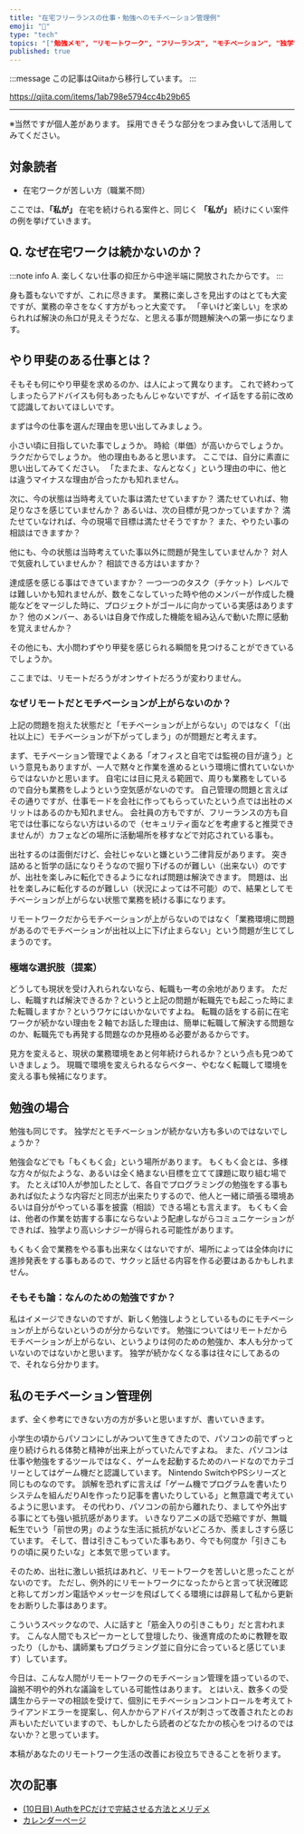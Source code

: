 ```yaml
---
title: "在宅フリーランスの仕事・勉強へのモチベーション管理例"
emoji: "📝"
type: "tech"
topics: "["勉強メモ", "リモートワーク", "フリーランス", "モチベーション", "独学"]"
published: true
---
```


:::message
この記事はQiitaから移行しています。
:::

https://qiita.com/items/1ab798e5794cc4b29b65

---

※当然ですが個人差があります。
採用できそうな部分をつまみ食いして活用してみてください。

## 対象読者
- 在宅ワークが苦しい方（職業不問）

ここでは、**「私が」** 在宅を続けられる案件と、同じく **「私が」** 続けにくい案件の例を挙げていきます。

## Q. なぜ在宅ワークは続かないのか？
:::note info
A. 楽しくない仕事の抑圧から中途半端に開放されたからです。
:::

身も蓋もないですが、これに尽きます。
業務に楽しさを見出すのはとても大変ですが、業務の辛さをなくす方がもっと大変です。
「辛いけど楽しい」を求められれば解決の糸口が見えそうだな、と思える事が問題解決への第一歩になります。

## やり甲斐のある仕事とは？
そもそも何にやり甲斐を求めるのか、は人によって異なります。
これで終わってしまったらアドバイスも何もあったもんじゃないですが、イイ話をする前に改めて認識しておいてほしいです。

まずは今の仕事を選んだ理由を思い出してみましょう。

小さい頃に目指していた事でしょうか。
時給（単価）が高いからでしょうか。
ラクだからでしょうか。
他の理由もあると思います。
ここでは、自分に素直に思い出してみてください。
「たまたま、なんとなく」という理由の中に、他とは違うマイナスな理由が合ったかも知れません。

次に、今の状態は当時考えていた事は満たせていますか？
満たせていれば、物足りなさを感じていませんか？
あるいは、次の目標が見つかっていますか？
満たせていなければ、今の現場で目標は満たせそうですか？
また、やりたい事の相談はできますか？

他にも、今の状態は当時考えていた事以外に問題が発生していませんか？
対人で気疲れしていませんか？
相談できる方はいますか？

達成感を感じる事はできていますか？
一つ一つのタスク（チケット）レベルでは難しいかも知れませんが、数をこなしていった時や他のメンバーが作成した機能などをマージした時に、プロジェクトがゴールに向かっている実感はありますか？
他のメンバー、あるいは自身で作成した機能を組み込んで動いた際に感動を覚えませんか？

その他にも、大小問わずやり甲斐を感じられる瞬間を見つけることができているでしょうか。

ここまでは、リモートだろうがオンサイトだろうが変わりません。

### なぜリモートだとモチベーションが上がらないのか？
上記の問題を抱えた状態だと「モチベーションが上がらない」のではなく「（出社以上に）モチベーションが下がってしまう」のが問題だと考えます。

まず、モチベーション管理でよくある「オフィスと自宅では監視の目が違う」という意見もありますが、一人で黙々と作業を進めるという環境に慣れていないからではないかと思います。
自宅には目に見える範囲で、周りも業務をしているので自分も業務をしようという空気感がないのです。
自己管理の問題と言えばその通りですが、仕事モードを会社に作ってもらっていたという点では出社のメリットはあるのかも知れません。
会社員の方もですが、フリーランスの方も自宅では仕事にならない方はいるので（セキュリティ面などを考慮すると推奨できませんが）カフェなどの場所に活動場所を移すなどで対応されている事も。

出社するのは面倒だけど、会社じゃないと嫌という二律背反があります。
突き詰めると哲学の話になりそうなので掘り下げるのが難しい（出来ない）のですが、出社を楽しみに転化できるようになれば問題は解決できます。
問題は、出社を楽しみに転化するのが難しい（状況によっては不可能）ので、結果としてモチベーションが上がらない状態で業務を続ける事になります。

リモートワークだからモチベーションが上がらないのではなく「業務環境に問題があるのでモチベーションが出社以上に下げ止まらない」という問題が生じてしまうのです。

### 極端な選択肢（提案）
どうしても現状を受け入れられないなら、転職も一考の余地があります。
ただし、転職すれば解決できるか？というと上記の問題が転職先でも起こった時にまた転職しますか？というワケにはいかないですよね。
転職の話をする前に在宅ワークが続かない理由を２軸でお話した理由は、簡単に転職して解決する問題なのか、転職先でも再発する問題なのか見極める必要があるからです。

見方を変えると、現状の業務環境をあと何年続けられるか？という点も見つめていきましょう。
現職で環境を変えられるならベター、やむなく転職して環境を変える事も候補になります。

## 勉強の場合
勉強も同じです。
独学だとモチベーションが続かない方も多いのではないでしょうか？

勉強会などでも「もくもく会」という場所があります。
もくもく会とは、多様な方々が似たような、あるいは全く絡まない目標を立てて課題に取り組む場です。
たとえば10人が参加したとして、各自でプログラミングの勉強をする事もあれば似たような内容だと同志が出来たりするので、他人と一緒に頑張る環境あるいは自分がやっている事を披露（相談）できる場とも言えます。
もくもく会は、他者の作業を妨害する事にならないよう配慮しながらコミュニケーションができれば、独学より高いシナジーが得られる可能性があります。

もくもく会で業務をやる事も出来なくはないですが、場所によっては全体向けに進捗発表をする事もあるので、サクッと話せる内容を作る必要はあるかもしれません。

### そもそも論：なんのための勉強ですか？
私はイメージできないのですが、新しく勉強しようとしているものにモチベーションが上がらないというのが分からないです。
勉強についてはリモートだからモチベーションが上がらない、というよりは何のための勉強か、本人も分かっていないのではないかと思います。
独学が続かなくなる事は往々にしてあるので、それなら分かります。

## 私のモチベーション管理例
まず、全く参考にできない方の方が多いと思いますが、書いていきます。

小学生の頃からパソコンにしがみついて生きてきたので、パソコンの前でずっと座り続けられる体勢と精神が出来上がっていたんですよね。
また、パソコンは仕事や勉強をするツールではなく、ゲームを起動するためのハードなのでカテゴリーとしてはゲーム機だと認識しています。
Nintendo SwitchやPSシリーズと同じものなのです。
誤解を恐れずに言えば「ゲーム機でプログラムを書いたりシステムを組んだりAIを作ったり記事を書いたりしている」と無意識で考えているように思います。
その代わり、パソコンの前から離れたり、ましてや外出する事にとても強い抵抗感があります。
いきなりアニメの話で恐縮ですが、無職転生でいう「前世の男」のような生活に抵抗がないどころか、羨ましさすら感じています。
そして、昔は引きこもっていた事もあり、今でも何度か「引きこもりの頃に戻りたいな」と本気で思っています。

そのため、出社に激しい抵抗はあれど、リモートワークを苦しいと思ったことがないのです。
ただし、例外的にリモートワークになったからと言って状況確認と称してガンガン電話やメッセージを飛ばしてくる環境には辟易して私から更新をお断りした事はあります。

こういうスペックなので、人に話すと「筋金入りの引きこもり」だと言われます。
こんな人間でもスピーカーとして登壇したり、後進育成のために教鞭を取ったり（しかも、講師業もプログラミング並に自分に合っていると感じています）しています。

今日は、こんな人間がリモートワークのモチベーション管理を語っているので、論拠不明や的外れな議論をしている可能性はあります。
とはいえ、数多くの受講生からテーマの相談を受けて、個別にモチベーションコントロールを考えてトライアンドエラーを提案し、何人かからアドバイスが刺さって改善されたとのお声もいただいていますので、もしかしたら読者のどなたかの核心をつけるのではないか？と思っています。

本稿があなたのリモートワーク生活の改善にお役立ちできることを祈ります。

## 次の記事
- [(10日目) AuthをPCだけで完結させる方法とメリデメ](https://qiita.com/nomurasan/items/e7bb03c717793a7c8b70)
- [カレンダーページ](https://qiita.com/advent-calendar/2022/oreno_nomurasan2022)

